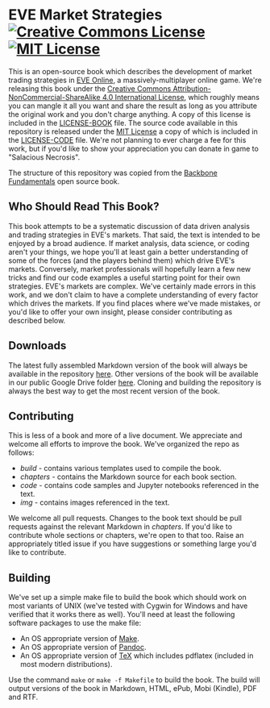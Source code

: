 # EVE Market Strategies <a rel="license" href="http://creativecommons.org/licenses/by-nc-sa/4.0/"><img alt="Creative Commons License" style="border-width:0" src="https://i.creativecommons.org/l/by-nc-sa/4.0/88x31.png" /></a> <a rel="license" href="https://opensource.org/licenses/MIT"><img alt="MIT License" style="border-width:0" src="https://raw.githubusercontent.com/legacy-icons/license-icons/master/dist/32x32/mit.png" /></a>

This is an open-source book which describes the development of market trading strategies in [EVE Online](https://www.eveonline.com/), a massively-multiplayer online game.  We're releasing this book under the [Creative Commons Attribution-NonCommercial-ShareAlike 4.0 International License](http://creativecommons.org/licenses/by-nc-sa/4.0/), which roughly means you can mangle it all you want and share the result as long as you attribute the original work and you don't charge anything.  A copy of this license is included in the [LICENSE-BOOK](LICENSE-BOOK) file.  The source code available in this repository is released under the [MIT License](https://opensource.org/licenses/MIT) a copy of which is included in the [LICENSE-CODE](LICENSE-CODE) file.  We're not planning to ever charge a fee for this work, but if you'd like to show your appreciation you can donate in game to "Salacious Necrosis".

The structure of this repository was copied from the [Backbone Fundamentals](https://github.com/addyosmani/backbone-fundamentals) open source book.

## Who Should Read This Book?

This book attempts to be a systematic discussion of data driven analysis and trading strategies in EVE's markets.  That said, the text is intended to be enjoyed by a broad audience.  If market analysis, data science, or coding aren't your things, we hope you'll at least gain a better understanding of some of the forces \(and the players behind them\) which drive EVE's markets.  Conversely, market professionals will hopefully learn a few new tricks and find our code examples a useful starting point for their own strategies.  EVE's markets are complex.  We've certainly made errors in this work, and we don't claim to have a complete understanding of every factor which drives the markets.  If you find places where we've made mistakes, or you'd like to offer your own insight, please consider contributing as described below.

## Downloads

The latest fully assembled Markdown version of the book will always be available in the repository [here](eve-market-strategies.md).  Other versions of the book will be available in our public Google Drive folder [here](https://drive.google.com/open?id=0B6lvkwGmS7a2NWkyc21zbHVmbEE).  Cloning and building the repository is always the best way to get the most recent version of the book.

## Contributing

This is less of a book and more of a live document.  We appreciate and welcome all efforts to improve the book.  We've organized the repo as follows:

* *build* - contains various templates used to compile the book.
* *chapters* - contains the Markdown source for each book section.
* *code* - contains code samples and Jupyter notebooks referenced in the text.
* *img* - contains images referenced in the text.

We welcome all pull requests.  Changes to the book text should be pull requests against the relevant Markdown in *chapters*.  If you'd like to contribute whole sections or chapters, we're open to that too.  Raise an appropriately titled issue if you have suggestions or something large you'd like to contribute.

## Building

We've set up a simple make file to build the book which should work on most variants of UNIX \(we've tested with Cygwin for Windows and have verified that it works there as well\).  You'll need at least the following software packages to use the make file:

* An OS appropriate version of [Make](https://www.gnu.org/software/make/).
* An OS appropriate version of [Pandoc](https://github.com/jgm/pandoc).
* An OS appropriate version of [TeX](https://en.wikipedia.org/wiki/TeX) which includes pdflatex \(included in most modern distributions\).

Use the command `make` or `make -f Makefile` to build the book.  The build will output versions of the book in Markdown, HTML, ePub, Mobi \(Kindle\), PDF and RTF.  
